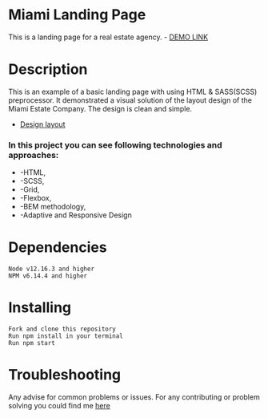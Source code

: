 # Miami Landing Page
This is a landing page for a real estate agency.
    - [DEMO LINK](https://andrii-hryhoruk.github.io/Miami-Landing/)
# Description
This is an example of a basic landing page with using HTML & SASS(SCSS) preprocessor. It demonstrated a visual solution of the layout design of the Miami Estate Company. The design is clean and simple.
*    [Design layout](https://www.figma.com/file/nHz8bflIwJaWP3P99vKTH5/miami_home_new?node-id=16033%3A3)
### In this project you can see following technologies and approaches:
*    -HTML,
*    -SCSS,
*    -Grid,
*    -Flexbox,
*    -BEM methodology,
*    -Adaptive and Responsive Design
# Dependencies
    Node v12.16.3 and higher
    NPM v6.14.4 and higher

# Installing
    Fork and clone this repository
    Run npm install in your terminal
    Run npm start

# Troubleshooting
Any advise for common problems or issues. For any contributing or problem solving you could find me [here](https://t.me/andriii_lol)
